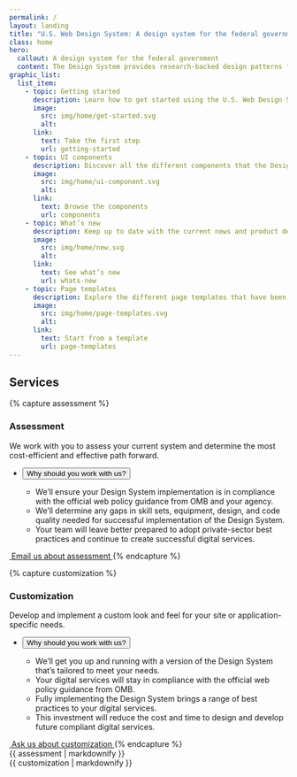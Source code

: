 ```yaml
---
permalink: /
layout: landing
title: "U.S. Web Design System: A design system for the federal government"
class: home
hero:
  callout: A design system for the federal government
  content: The Design System provides research-backed design patterns for building accessible, responsive, and consistent digital products for the federal government.
graphic_list:
  list_item:
    - topic: Getting started
      description: Learn how to get started using the U.S. Web Design System for your project, regardless of your technical stack.
      image:
        src: img/home/get-started.svg
        alt:
      link:
        text: Take the first step
        url: getting-started
    - topic: UI components
      description: Discover all the different components that the Design System provides as both design and development assets.
      image:
        src: img/home/ui-component.svg
        alt:
      link:
        text: Browse the components
        url: components
    - topic: What’s new
      description: Keep up to date with the current news and product development updates for the U.S. Web Design System.
      image:
        src: img/home/new.svg
        alt:
      link:
        text: See what’s new
        url: whats-new
    - topic: Page templates
      description: Explore the different page templates that have been created to jump start your product development.
      image:
        src: img/home/page-templates.svg
        alt:
      link:
        text: Start from a template
        url: page-templates
---
```


## Services

{% capture assessment %}
### Assessment

We work with you to assess your current system and determine the most cost-efficient and effective path forward.

<ul class="usa-accordion">
  <li>
    <button class="usa-accordion-button"
      aria-expanded="false"
      aria-controls="assessment-content">
      Why should you work with us?
    </button>
    <div id="assessment-content" class="usa-accordion-content">
      <ul>
        <li>We’ll ensure your Design System implementation is in compliance with the official web policy guidance from OMB and your agency.</li>
        <li>We’ll determine any gaps in skill sets, equipment, design, and code quality needed for successful implementation of the Design System.</li>
        <li>Your team will leave better prepared to adopt private-sector best practices and continue to create successful digital services.</li>
      </ul> 
    </div>
  </li>
</ul>

<a href="mailto:uswebdesignstandards+assessment@gsa.gov?cc=inquiries18F@gsa.gov" class="usa-button cta" onclick="ga('send', 'event', 'Clicked Assessment CTA', 'Clicked assessment call to action');">
  <img src="{{ site.baseurl }}/img/logo-email.png" alt="">
  Email us about assessment
</a>
{% endcapture %}

{% capture customization %}
### Customization

Develop and implement a custom look and feel for your site or application-specific needs.

<ul class="usa-accordion">
  <li>
    <button class="usa-accordion-button"
      aria-expanded="false"
      aria-controls="customization-content">
      Why should you work with us?
    </button>
    <div id="customization-content" class="usa-accordion-content">
      <ul>
        <li>We’ll get you up and running with a version of the Design System that’s tailored to meet your needs.</li>
        <li>Your digital services will stay in compliance with the official web policy guidance from OMB.</li>
        <li>Fully implementing the Design System brings a range of best practices to your digital services.</li>
        <li>This investment will reduce the cost and time to design and develop future compliant digital services.</li>
      </ul> 
    </div>
  </li>
</ul>

<a href="mailto:uswebdesignstandards+customization@gsa.gov?cc=inquiries18F@gsa.gov" class="usa-button cta" onclick="ga('send', 'event', 'Clicked Customization CTA', 'Clicked customization call to action');">
  <img src="{{ site.baseurl }}/img/logo-email.png" alt="">
  Ask us about customization
</a>
{% endcapture %}

<div class="usa-grid-full">
  <div class="usa-width-one-half">
    {{ assessment | markdownify }}
  </div>
  <div class="usa-width-one-half">
    {{ customization | markdownify }}
  </div>
</div>
